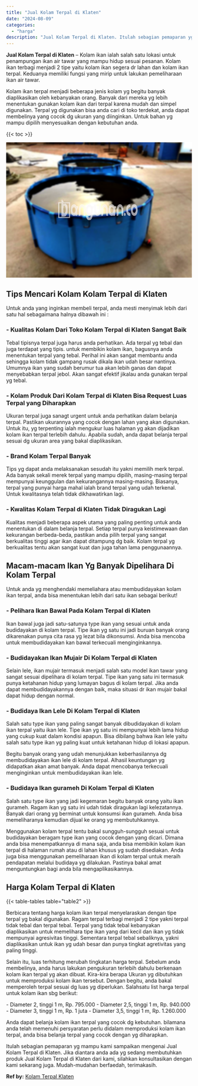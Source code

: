 ```yaml
---
title: "Jual Kolam Terpal di Klaten"
date: "2024-08-09"
categories: 
  - "harga"
description: "Jual Kolam Terpal di Klaten. Itulah sebagian pemaparan yg mampu kami sampaikan mengenai Jual Kolam Terpal di Klaten. Jika diantara anda ada yg sedang membutu..."
---
```


**Jual Kolam Terpal di Klaten** – Kolam ikan ialah salah satu lokasi untuk penampungan ikan air tawar yang mampu hidup sesuai pesanan. Kolam ikan terbagi menjadi 2 tipe yaitu kolam ikan segera dr lahan dan kolam ikan terpal. Keduanya memiliki fungsi yang mirip untuk lakukan pemeliharaan ikan air tawar.

Kolam ikan terpal menjadi beberapa jenis kolam yg begitu banyak diaplikasikan oleh kebanyakan orang. Banyak dari mereka yg lebih menentukan gunakan kolam ikan dari terpal karena mudah dan simpel digunakan. Terpal yg digunakan bisa anda cari di toko terdekat, anda dapat membelinya yang cocok dg ukuran yang diinginkan. Untuk bahan yg mampu dipilih menyesuaikan dengan kebutuhan anda.

{{< toc >}}

![Jual Kolam Terpal di Klaten](/images/jual-kolam-terpal-18.png)

## Tips Mencari Kolam Kolam Terpal di Klaten

Untuk anda yang inginkan membeli terpal, anda mesti menyimak lebih dari satu hal sebagaimana halnya dibawah ini :

### \- Kualitas Kolam Dari Toko Kolam Terpal di Klaten Sangat Baik

Tebal tipisnya terpal juga harus anda perhatikan. Ada terpal yg tebal dan juga terdapat yang tipis. untuk membikin kolam ikan, bagusnya anda menentukan terpal yang tebal. Perihal ini akan sangat membantu anda sehingga kolam tidak gampang rusak dikala ikan udah besar nantinya. Umumnya ikan yang sudah berumur tua akan lebih ganas dan dapat menyebabkan terpal jebol. Akan sangat efektif jikalau anda gunakan terpal yg tebal.

### \- Kolam Produk Dari Kolam Terpal di Klaten Bisa Request Luas Terpal yang Diharapkan

Ukuran terpal juga sanagt urgent untuk anda perhatikan dalam belanja terpal. Pastikan ukurannya yang cocok dengan lahan yang akan digunakan. Untuk itu, yg terpenting ialah mengukur luas halaman yg akan dijadikan kolam ikan terpal terlebih dahulu. Apabila sudah, anda dapat belanja terpal sesuai dg ukuran area yang bakal diaplikasikan.

### \- Brand Kolam Terpal Banyak

Tips yg dapat anda melaksanakan sesudah itu yakni memilih merk terpal. Ada banyak sekali merek terpal yang mampu dipilih, masing-masing terpal mempunyai keunggulan dan kekurangannya masing-masing. Biasanya, terpal yang punyai harga mahal ialah brand terpal yang udah terkenal. Untuk kwalitasnya telah tidak dikhawatirkan lagi.

### \- Kwalitas Kolam Terpal di Klaten Tidak Diragukan Lagi

Kualitas menjadi beberapa aspek utama yang paling penting untuk anda menentukan di dalam belanja terpal. Setiap terpal punya keistimewaan dan kekurangan berbeda-beda, pastikan anda pilih terpal yang sangat berkualitas tinggi agar ikan dapat ditampung dg baik. Kolam terpal yg berkualitas tentu akan sangat kuat dan juga tahan lama penggunaannya.

## Macam-macam Ikan Yg Banyak Dipelihara Di Kolam Terpal

Untuk anda yg menghendaki memeliahara atau membudidayakan kolam ikan terpal, anda bisa menentukan lebih dari satu ikan sebagai berikut!

### \- Pelihara Ikan Bawal Pada Kolam Terpal di Klaten

Ikan bawal juga jadi satu-satunya type ikan yang sesuai untuk anda budidayakan di kolam terpal. Tipe ikan yg satu ini jadi buruan banyak orang dikarenakan punya cita rasa yg lezat bila dikonsumsi. Anda bisa mencoba untuk membudidayakan kan bawal terkecuali menginginkannya.

### \- Budidayakan Ikan Mujair Di Kolam Terpal di Klaten

Selain lele, ikan mujair termasuk menjadi salah satu model ikan tawar yang sangat sesuai dipelihara di kolam terpal. Tipe ikan yang satu ini termasuk punya ketahanan hidup yang lumayan bagus di kolam terpal. Jika anda dapat membudidayakannya dengan baik, maka situasi dr ikan mujair bakal dapat hidup dengan normal.

### \- Budidaya Ikan Lele Di Kolam Terpal di Klaten

Salah satu type ikan yang paling sangat banyak dibudidayakan di kolam ikan terpal yaitu ikan lele. Tipe ikan yg satu ini mempunyai lebih lama hidup yang cukup kuat dalam kondisi apapun. Bisa dibilang bahwa ikan lele yaitu salah satu type ikan yg paling kuat untuk ketahanan hidup di lokasi apapun.

Begitu banyak orang yang udah menunjukkan keberhasilannya dg membudidayakan ikan lele di kolam terpal. Alhasil keuntungan yg didapatkan akan amat banyak. Anda dapat mencobanya terkecuali menginginkan untuk membudidayakan ikan lele.

### \- Budidaya Ikan gurameh Di Kolam Terpal di Klaten

Salah satu type ikan yang jadi kegemaran begitu banyak orang yaitu ikan gurameh. Ragam ikan yg satu ini udah tidak diragukan lagi kelezatannya. Banyak dari orang yg berminat untuk konsumsi ikan gurameh. Anda bisa memeliharanya kemudian dijual ke orang yg membutuhkannya.

Menggunakan kolam terpal tentu bakal sungguh-sungguh sesuai untuk budidayakan beragam type ikan yang cocok dengan yang dicari. Dimana anda bisa menempatkannya di mana saja, anda bisa membikin kolam ikan terpal di halaman rumah atau di lahan khusus yg sudah disediakan. Anda juga bisa menggunakan pemeliharaan ikan di kolam terpal untuk meraih pendapatan melalui budidaya yg dilakukan. Pastinya bakal amat menguntungkan bagi anda bila mengaplikasikannya.

## Harga Kolam Terpal di Klaten

{{< table-tables table="table2" >}}

Berbicara tentang harga kolam ikan terpal menyelaraskan dengan tipe terpal yg bakal digunakan. Ragam terpal terbagi menjadi 2 tipe yakni terpal tidak tebal dan terpal tebal. Terpal yang tidak tebal kebanyakan diaplikasikan untuk memelihara tipe ikan yang dari kecil dan ikan yg tidak mempunyai agresivitas tinggi. Sementara terpal tebal sebaliknya, yakni diaplikasikan untuk ikan yg udah besar dan punya tingkat agretivitas yang paling tinggi.

Selain itu, luas terhitung merubah tingkatan harga terpal. Sebelum anda membelinya, anda harus lakukan pengukuran terlebih dahulu berkenaan kolam ikan terpal yg akan dibuat. Kira-kira berapa Ukuran yg dibutuhkan untuk memproduksi kolam ikan tersebut. Dengan begitu, anda bakal memperoleh terpal sesuai dg luas yg diperlukan. Salahsatu list harga terpal untuk kolam ikan sbg berikut:

\- Diameter 2, tinggi 1 m, Rp. 795.000 - Diameter 2,5, tinggi 1 m, Rp. 940.000 - Diameter 3, tinggi 1 m, Rp. 1 juta - Diameter 3,5, tinggi 1 m, Rp. 1.260.000

Anda dapat belanja kolam ikan terpal yang cocok dg kebutuhan. bilamana anda telah memenuhi persyaratan perlu didalam memproduksi kolam ikan terpal, anda bisa belanja terpal yang cocok dengan yg diharapkan.

Itulah sebagian pemaparan yg mampu kami sampaikan mengenai Jual Kolam Terpal di Klaten. Jika diantara anda ada yg sedang membutuhkan produk Jual Kolam Terpal di Klaten dari kami, silahkan konsultasikan dengan kami sekarang juga. Mudah-mudahan berfaedah, terimakasih.

**Ref by:** [Kolam Terpal Klaten](https://id.wikipedia.org/wiki/Kolam)
